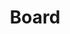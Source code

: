 ---
layout: post
title: Board
description: Volunteer Board of Directors
image: assets/images/board_sm.jpg
nav-menu: true
order: 6

summary:
    |
    <p>
    EWEB Child Development Center is a private not-for-profit child care center that is governed by a volunteer Board of Directors. Our Board consists of parents with students currently or recently enrolled at our Center. 
    </p>
    <p>
    We are currently recruiting for our Board. If you are interetested in joining, contact us at: <b>board@ewebcdc.com</b>
    </p>


sections:
    - title: Board Members
      content:
        |
        <div class="row">
        <div class="6u 12u$(small)">
        <ul class="alt">
          <li>
            Casey Whelan, President
          </li>
          <li>
            Morgan Diment, Vice President﻿
          </li>
          <li>
            Jonathan Hart, Treasurer
          </li>
          <li>
            Tim Lahey, Secretary﻿
          </li>
          <li>
            Danielle Fisher
          </li>
          <li>
            Andrea Nagles
          </li>
          <li>
            Meng Ouyang
          </li>
          <li>
            Denise Walters 
          </li>
          <li>
            Hannah Bulkley
          </li>
          <li>
            Aaron Little
          </li>
        </ul>
        </div>
        </div>

---